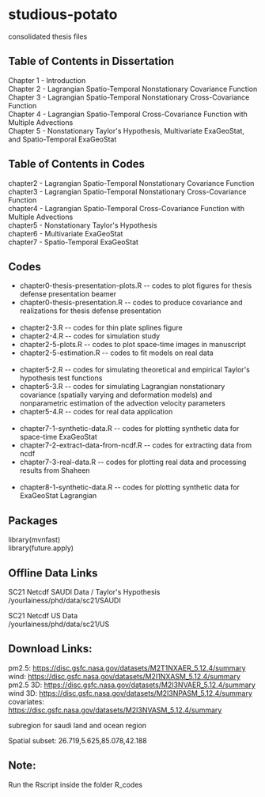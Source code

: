 # studious-potato
consolidated thesis files

## Table of Contents in Dissertation
 Chapter 1 - Introduction
<br> Chapter 2 - Lagrangian Spatio-Temporal Nonstationary Covariance Function
<br> Chapter 3 - Lagrangian Spatio-Temporal Nonstationary Cross-Covariance Function
<br> Chapter 4 - Lagrangian Spatio-Temporal Cross-Covariance Function with Multiple Advections
<br> Chapter 5 - Nonstationary Taylor's Hypothesis, Multivariate ExaGeoStat, and Spatio-Temporal ExaGeoStat

## Table of Contents in Codes
chapter2 - Lagrangian Spatio-Temporal Nonstationary Covariance Function
<br> chapter3 - Lagrangian Spatio-Temporal Nonstationary Cross-Covariance Function
<br> chapter4 - Lagrangian Spatio-Temporal Cross-Covariance Function with Multiple Advections
<br> chapter5 - Nonstationary Taylor's Hypothesis
<br> chapter6 - Multivariate ExaGeoStat
<br> chapter7 - Spatio-Temporal ExaGeoStat

## Codes

- chapter0-thesis-presentation-plots.R -- codes to plot figures for thesis defense presentation beamer
- chapter0-thesis-presentation.R -- codes to produce covariance and realizations for thesis defense presentation
<br> <br>
- chapter2-3.R -- codes for thin plate splines figure
- chapter2-4.R -- codes for simulation study
- chapter2-5-plots.R -- codes to plot space-time images in manuscript
- chapter2-5-estimation.R -- codes to fit models on real data 
<br> <br>
- chapter5-2.R -- codes for simulating theoretical and empirical Taylor's hypothesis test functions
- chapter5-3.R -- codes for simulating Lagrangian nonstationary covariance (spatially varying and deformation models) and nonparametric estimation of the advection velocity parameters
- chapter5-4.R -- codes for real data application
<br> <br>
- chapter7-1-synthetic-data.R -- codes for plotting synthetic data for space-time ExaGeoStat
- chapter7-2-extract-data-from-ncdf.R -- codes for extracting data from ncdf
- chapter7-3-real-data.R -- codes for plotting real data and processing results from Shaheen 
<br> <br>
- chapter8-1-synthetic-data.R -- codes for plotting synthetic data for ExaGeoStat Lagrangian

## Packages

library(mvnfast)
<br> library(future.apply)


## Offline Data Links

SC21 Netcdf SAUDI Data / Taylor's Hypothesis
<br> /yourlainess/phd/data/sc21/SAUDI

SC21 Netcdf US Data
<br> /yourlainess/phd/data/sc21/US

## Download Links:

pm2.5: https://disc.gsfc.nasa.gov/datasets/M2T1NXAER_5.12.4/summary
<br> wind: https://disc.gsfc.nasa.gov/datasets/M2I1NXASM_5.12.4/summary
<br> pm2.5 3D: https://disc.gsfc.nasa.gov/datasets/M2I3NVAER_5.12.4/summary
<br> wind 3D: https://disc.gsfc.nasa.gov/datasets/M2I3NPASM_5.12.4/summary
<br> covariates: https://disc.gsfc.nasa.gov/datasets/M2I3NVASM_5.12.4/summary

subregion for saudi land and ocean region

Spatial subset: 26.719,5.625,85.078,42.188



## Note:

Run the Rscript inside the folder R_codes


